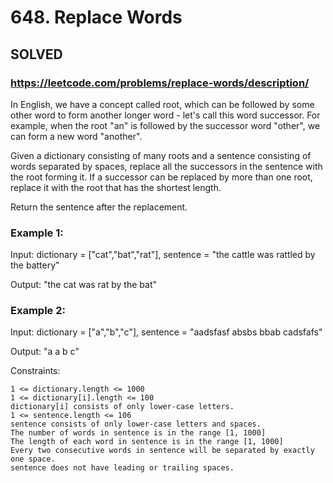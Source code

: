 # 648. Replace Words

## SOLVED

### https://leetcode.com/problems/replace-words/description/

In English, we have a concept called root, which can be followed by some other word to form another longer word - let's call this word successor. For example, when the root "an" is followed by the successor word "other", we can form a new word "another".

Given a dictionary consisting of many roots and a sentence consisting of words separated by spaces, replace all the successors in the sentence with the root forming it. If a successor can be replaced by more than one root, replace it with the root that has the shortest length.

Return the sentence after the replacement.



### Example 1:

Input: dictionary = ["cat","bat","rat"], sentence = "the cattle was rattled by the battery"

Output: "the cat was rat by the bat"

### Example 2:

Input: dictionary = ["a","b","c"], sentence = "aadsfasf absbs bbab cadsfafs"

Output: "a a b c"



Constraints:

    1 <= dictionary.length <= 1000
    1 <= dictionary[i].length <= 100
    dictionary[i] consists of only lower-case letters.
    1 <= sentence.length <= 106
    sentence consists of only lower-case letters and spaces.
    The number of words in sentence is in the range [1, 1000]
    The length of each word in sentence is in the range [1, 1000]
    Every two consecutive words in sentence will be separated by exactly one space.
    sentence does not have leading or trailing spaces.


